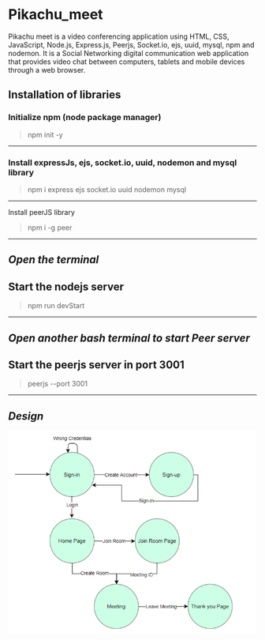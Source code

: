 # Pikachu_meet
Pikachu meet is a video conferencing application using HTML, CSS, JavaScript, Node.js, Express.js, Peerjs, Socket.io, ejs, uuid, mysql, npm and nodemon. It is a Social Networking digital communication web application that provides video chat between computers, tablets and mobile devices through a web browser.
## Installation of libraries
### Initialize npm (node package manager)
> npm init -y
---
### Install expressJs, ejs, socket.io, uuid, nodemon and mysql library
> npm i express ejs socket.io uuid nodemon mysql
---
Install peerJS library
> npm i -g peer
---
_Open the terminal_
---
**Start the nodejs server**
---
> npm run devStart
---
_Open another bash terminal to start Peer server_
---
**Start the peerjs server in port 3001**
---
> peerjs --port 3001
---
***Design***
---
![Flowchart showing connections of webpages](flowchart.png)